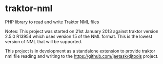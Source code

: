 traktor-nml
===========

PHP library to read and write Traktor NML files

Notes:
This project was started on 21st January 2013 against traktor version 2.5.0 R13954 which
uses version 15 of the NML format. This is the lowest version of NML that will be supported.

This project is in development as a standalone extension to provide traktor nml file reading and writing to the https://github.com/jaetask/djtools project.